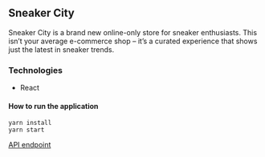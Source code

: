 ## Sneaker City
Sneaker City is a brand new online-only store for sneaker enthusiasts. This isn’t your average e-commerce shop – it’s a curated experience that shows just the latest in sneaker trends.

### Technologies

- React

#### How to run the application

```shell
yarn install
yarn start
```

[API endpoint](https://github.com/j0flintking02/sneakercity-backend)
